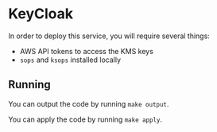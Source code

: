 # KeyCloak

In order to deploy this service, you will require several things:

- AWS API tokens to access the KMS keys
- `sops` and `ksops` installed locally

## Running

You can output the code by running `make output`.

You can apply the code by running `make apply`.

